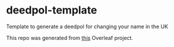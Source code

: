 # deedpol-template
Template to generate a deedpol for changing your name in the UK

This repo was generated from [this](https://www.overleaf.com/read/rjpsxnyqfcyt) Overleaf project.
